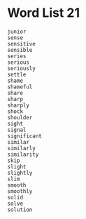 # Word List 21
	junior
	sense
	sensitive
	sensible
	series
	serious
	seriously
	settle
	shame
	shameful
	share
	sharp
	sharply
	shock
	shoulder
	sight
	signal
	significant
	similar
	similarly
	similarity
	skip
	slight
	slightly
	slim
	smooth
	smoothly
	solid
	solve
	solution
